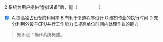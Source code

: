 2
系统为用户提供“虚拟设备”后，能（　　　　　）
- [x] A.提高独占设备的利用率 B.有利于多道程序设计 C.缩短作业的执行时间 D.充分利用外设与CPU并行工作能力 E.提高单位时间内处理作业的能力

> 知识点：操作系统概述。
